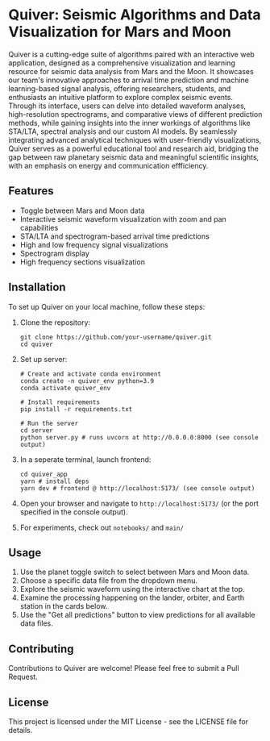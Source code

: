 # Quiver: Seismic Algorithms and Data Visualization for Mars and Moon

Quiver is a cutting-edge suite of algorithms paired with an interactive web application, designed as a comprehensive visualization and learning resource for seismic data analysis from Mars and the Moon. It showcases our team's innovative approaches to arrival time prediction and machine learning-based signal analysis, offering researchers, students, and enthusiasts an intuitive platform to explore complex seismic events. Through its interface, users can delve into detailed waveform analyses, high-resolution spectrograms, and comparative views of different prediction methods, while gaining insights into the inner workings of algorithms like STA/LTA, spectral analysis and our custom AI models. By seamlessly integrating advanced analytical techniques with user-friendly visualizations, Quiver serves as a powerful educational tool and research aid, bridging the gap between raw planetary seismic data and meaningful scientific insights, with an emphasis on energy and communication effficiency.

## Features

- Toggle between Mars and Moon data
- Interactive seismic waveform visualization with zoom and pan capabilities
- STA/LTA and spectrogram-based arrival time predictions
- High and low frequency signal visualizations
- Spectrogram display
- High frequency sections visualization

## Installation

To set up Quiver on your local machine, follow these steps:

1. Clone the repository:

   ```
   git clone https://github.com/your-username/quiver.git
   cd quiver
   ```

2. Set up server:

   ```
   # Create and activate conda environment
   conda create -n quiver_env python=3.9
   conda activate quiver_env

   # Install requirements
   pip install -r requirements.txt

   # Run the server
   cd server
   python server.py # runs uvcorn at http://0.0.0.0:8000 (see console output)
   ```

3. In a seperate terminal, launch frontend:

   ```
   cd quiver_app
   yarn # install deps
   yarn dev # frontend @ http://localhost:5173/ (see console output)
   ```

4. Open your browser and navigate to `http://localhost:5173/` (or the port specified in the console output).
5. For experiments, check out `notebooks/` and `main/`

## Usage

1. Use the planet toggle switch to select between Mars and Moon data.
2. Choose a specific data file from the dropdown menu.
3. Explore the seismic waveform using the interactive chart at the top.
4. Examine the processing happening on the lander, orbiter, and Earth station in the cards below.
5. Use the "Get all predictions" button to view predictions for all available data files.

## Contributing

Contributions to Quiver are welcome! Please feel free to submit a Pull Request.

## License

This project is licensed under the MIT License - see the LICENSE file for details.
